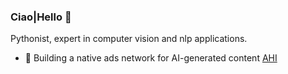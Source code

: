 ### Ciao|Hello 👋

Pythonist, expert in computer vision and nlp applications. 
- 🔵 Building a native ads network for AI-generated content [AHI](https://ahilab.co/)




